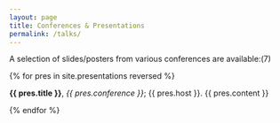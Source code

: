 ```yaml
---
layout: page
title: Conferences & Presentations
permalink: /talks/
---
```


A selection of slides/posters from various conferences are available:(7)

{% for pres in site.presentations reversed %}

**{{ pres.title }}**, _{{ pres.conference }}_; {{ pres.host }}.
{{ pres.content }}

{% endfor %}

